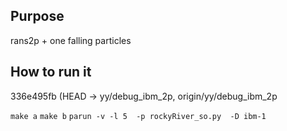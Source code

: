 ## Purpose
rans2p + one falling particles 



## How to run it
336e495fb (HEAD -> yy/debug_ibm_2p, origin/yy/debug_ibm_2p

`make a`
`make b`
`parun -v -l 5  -p rockyRiver_so.py  -D ibm-1`


